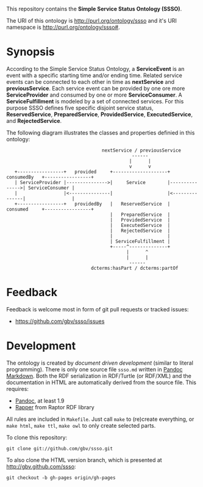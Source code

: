 This repository contains the **Simple Service Status Ontology (SSSO)**.

The URI of this ontology is <http://purl.org/ontology/ssso> and it's URI
namespace is <http://purl.org/ontology/ssso#>.

# Synopsis

According to the Simple Service Status Ontology, a **ServiceEvent** is an event
with a specific starting time and/or ending time. Related service events can be
connected to each other in time as **nextService** and **previousService**.
Each service event can be provided by one ore more **ServiceProvider** and 
consumed by one or more **ServiceConsumer**. A **ServiceFulfillment** is modeled 
by a set of connected services. For this purpose SSSO defines five specific disjoint
service status, **ReservedService**, **PreparedService**, **ProvidedService**,
**ExecutedService**, and **RejectedService**.

The following diagram illustrates the classes and properties definied in this ontology:

```
                                   nextService / previousService
                                              ------
                                             |      |
                                             v      v
   +-----------------+   provided     +--------------------+   consumedBy   +-----------------+
   | ServiceProvider |--------------->|     Service        |--------------->| ServiceConsumer |
   |                 |<---------------|                    |<---------------|                 |
   +-----------------+   providedBy   |   ReservedService  |   consumed     +-----------------+
                                      |   PreparedService  |
                                      |   ProvidedService  |
                                      |   ExecutedService  |
                                      |   RejectedService  |
                                      |                    |
                                      | ServiceFulfillment |
                                      +-----^--------------+
                                            |      ^
                                            |      |
                                             ------
                               dcterms:hasPart / dcterms:partOf
```


# Feedback

Feedback is welcome most in form of git pull requests or tracked issues:

* https://github.com/gbv/ssso/issues

# Development

The ontology is created by *document driven development* (similar to literal
programming). There is only one source file `ssso.md` written in [Pandoc
Markdown](http://johnmacfarlane.net/pandoc/demo/example9/pandocs-markdown.html).
Both the RDF serialization in RDF/Turtle (or RDF/XML) and the documentation in
HTML are automatically derived from the source file. This requires:

* [Pandoc](http://johnmacfarlane.net/pandoc/), at least 1.9
* [Rapper](http://librdf.org/raptor/rapper.html) from Raptor RDF library

All rules are included in `Makefile`. Just call `make` to (re)create everything, 
or `make html`, `make ttl`, `make owl` to only create selected parts.

To clone this repository:

    git clone git://github.com/gbv/ssso.git

To also clone the HTML version branch, which is presented at
<http://gbv.github.com/ssso>:

    git checkout -b gh-pages origin/gh-pages

